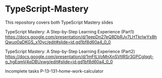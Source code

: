 # TypeScript-Mastery
This repository covers both TypeScript Mastery slides

TypeScript Mastery: A Step-by-Step Learning Experience (Part1)
https://docs.google.com/presentation/d/1eepDn27eQ8DbRJy7LHTkrIwYx8hQwuo0aDKGS_x10yc/edit#slide=id.gd1bf8d60a4_0_0

TypeScript Mastery: A Step-by-Step Learning Experience (Part2)
https://docs.google.com/presentation/d/1mFtLVoMnXnSVtIRSr3GPCgIqgt-g_hgEqmV4qDBUxwg/edit#slide=id.gd1bf8d60a4_0_0

Incomplete tasks
P-13-131-home-work-calculator

